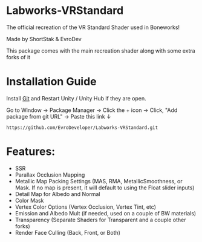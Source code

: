 # Labworks-VRStandard

The official recreation of the VR Standard Shader used in Boneworks!

Made by ShortStak & EvroDev

This package comes with the main recreation shader along with some extra forks of it

# Installation Guide

Install [Git](https://git-scm.com/) and Restart Unity / Unity Hub if they are open.

Go to Window -> Package Manager -> Click the + icon -> Click, "Add package from git URL" -> Paste this link ↓
```
https://github.com/EvroDeveloper/Labworks-VRStandard.git
```

# Features:
 - SSR
 - Parallax Occlusion Mapping
 - Metallic Map Packing Settings (MAS, RMA, MetallicSmoothness, or Mask. If no map is present, it will default to using the Float slider inputs)
 - Detail Map for Albedo and Normal
 - Color Mask
 - Vertex Color Options (Vertex Occlusion, Vertex Tint, etc)
 - Emission and Albedo Mult (if needed, used on a couple of BW materials)
 - Transparency (Separate Shaders for Transparent and a couple other forks)
 - Render Face Culling (Back, Front, or Both)
